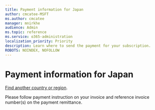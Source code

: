 ```yaml
---
title: Payment information for Japan
author: cmcatee-MSFT
ms.author: cmcatee
manager: mnirkhe
audience: Admin
ms.topic: reference
ms.service: o365-administration
localization_priority: Priority
description: Learn where to send the payment for your subscription.
ROBOTS: NOINDEX, NOFOLLOW
---                                
```


# Payment information for Japan

[Find another country or region](../pay-for-your-subscription.md).

Please follow payment instruction on your invoice and reference invoice number(s) on the payment remittance.